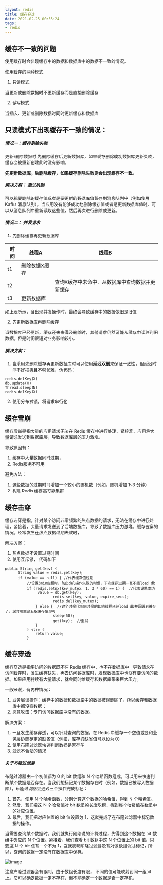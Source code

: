 ```yaml
---
layout: redis
title: 缓存穿透
date: 2021-02-25 00:55:24
tags:
- redis
---
```




## 缓存不一致的问题

使用缓存时会出现缓存中的数据和数据库中的数据不一致的情况。

使用缓存的两种模式 

 1. 只读模式
 
当更新或删除数据时不更新缓存而是直接删除缓存

 2. 读写模式

当插入、更新或删除数据时同时更新缓存和数据库


## 只读模式下出现缓存不一致的情况：

 
##### 情况一：缓存删除失败
更新/删除数据时
先删除缓存后更新数据库，如果缓存删除成功数据库更新失败，缓存会被重新创建此时没有影响。

**先更新数据库，后删除缓存，如果缓存删除失败则会出现缓存不一致。**

##### 解决方案：  重试机制

可以把要删除的缓存值或者是要更新的数据库值暂存到消息队列中（例如使用 Kafka 消息队列）。当应用没有能够成功地删除缓存值或者是更新数据库值时，可以从消息队列中重新读取这些值，然后再次进行删除或更新。

##### 情况二： 并发请求

1. 先删除缓存再更新数据库

时间 | 线程A | 线程B
---|---|---
t1 | 删除数据X缓存  |
t2 |   |   查询X缓存中未命中，从数据库中查询数据并更新缓存
t3 | 更新数据库  |

如上表所示，当出现并发操作时，最终会导致缓存中的数据依旧是旧值

2. 先更新数据库再删除缓存

当数据库已经更新，缓存还未来得及删除时，其他请求仍然可能从缓存中读取到旧数据，但是时间很短对业务影响较小。

##### 解决方案：

1. 当采用先删除缓存再更新数据库时可以使用**延迟双删**来保证一致性，但延迟时间不好把握且不够优雅，伪代码：

```
redis.delKey(X)
db.update(X)
Thread.sleep(N)
redis.delKey(X)
```

2. 使用分布式锁，将请求串行化


## 缓存雪崩

缓存雪崩是指大量的应用请求无法在 Redis 缓存中进行处理，紧接着，应用将大量请求发送到数据库层，导致数据库层的压力激增。

导致原因有：
1. 缓存中大量数据同时过期， 
2. Redis服务不可用

避免方法：

1. 这些数据的过期时间增加一个较小的随机数（例如，随机增加 1~3 分钟）
2. 构建 Redis 缓存高可靠集群

## 缓存击穿

缓存击穿是指，针对某个访问非常频繁的热点数据的请求，无法在缓存中进行处理，紧接着，大量请求发送到了后端数据库，导致了数据库压力激增。缓存击穿的情况，经常发生在热点数据过期失效时，

解决方案：
1. 热点数据不设置过期时间
2. 使用互斥锁， 代码如下
```
public String get(key) {
      String value = redis.get(key);
      if (value == null) { //代表缓存值过期
          //设置3min的超时，防止del操作失败的时候，下次缓存过期一直不能load db
		  if (redis.setnx(key_mutex, 1, 3 * 60) == 1) {  //代表设置成功
               value = db.get(key);
                      redis.set(key, value, expire_secs);
                      redis.del(key_mutex);
              } else {  //这个时候代表同时候的其他线程已经load db并回设到缓存了，这时候重试获取缓存值即可
                      sleep(50);
                      get(key);  //重试
              }
          } else {
              return value;      
          }

```

## 缓存穿透

缓存穿透是指要访问的数据既不在 Redis 缓存中，也不在数据库中，导致请求在访问缓存时，发生缓存缺失，再去访问数据库时，发现数据库中也没有要访问的数据。如果应用持续有大量请求，就会同时给缓存和数据库带来巨大压力。

一般来说，有两种情况：
1. 业务层误操作：缓存中的数据和数据库中的数据被误删除了，所以缓存和数据库中都没有数据；
2. 恶意攻击：专门访问数据库中没有的数据。

解决方案：
1. 一旦发生缓存穿透，可以针对查询的数据，在 Redis 中缓存一个空值或是和业务层协商确定的缺省值（例如，库存的缺省值可以设为 0）
2. 使用布隆过滤器快速判断数据是否存在   
3. 过滤不合法的请求

##### 关于布隆过滤器

布隆过滤器由一个初值都为 0 的 bit 数组和 N 个哈希函数组成，可以用来快速判断某个数据是否存在。当我们想标记某个数据存在时（例如，数据已被写入数据库），布隆过滤器会通过三个操作完成标记：
1. 首先，使用 N 个哈希函数，分别计算这个数据的哈希值，得到 N 个哈希值。
2. 然后，我们把这 N 个哈希值对 bit 数组的长度取模，得到每个哈希值在数组中的对应位置。
3. 最后，我们把对应位置的 bit 位设置为 1，这就完成了在布隆过滤器中标记数据的操作。

当需要查询某个数据时，我们就执行刚刚说的计算过程，先得到这个数据在 bit 数组中对应的 N 个位置。紧接着，我们查看 bit 数组中这 N 个位置上的 bit 值。只要这 N 个 bit 值有一个不为 1，这就表明布隆过滤器没有对该数据做过标记，所以，查询的数据一定没有在数据库中保存。

![image](https://static001.geekbang.org/resource/image/98/68/98f7d32499e4386b40aebc3622aa7268.jpg)

注意布隆过滤器会有误判，由于数组长度有限， 不同的值可能映射到同一组bit上。它可以确定数据一定不存在，但不能确定一个数据是否一定存在。